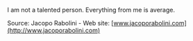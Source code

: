 I am not a talented person. Everything from me is average.

Source: Jacopo Rabolini - Web site: [www.jacoporabolini.com](http://www.jacoporabolini.com)
